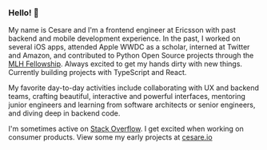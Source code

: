 ### Hello! 👋

My name is Cesare and I'm a frontend engineer at Ericsson with past backend and mobile development experience. In the past, I worked on several iOS apps, attended Apple WWDC as a scholar, interned at Twitter and Amazon, and contributed to Python Open Source projects through the [MLH Fellowship](https://fellowship.mlh.io/). Always excited to get my hands dirty with new things. Currently building projects with TypeScript and React. 

My favorite day-to-day activities include collaborating with UX and backend teams, crafting beautiful, interactive and powerful interfaces, mentoring junior engineers and learning from software architects or senior engineers, and diving deep in backend code.

I'm sometimes active on [Stack Overflow](https://stackoverflow.com/users/1135714/cesare). I get excited when working on consumer products. View some my early projects at [cesare.io](https://cesare.io)

<!--
**csr/csr** is a ✨ _special_ ✨ repository because its `README.md` (this file) appears on your GitHub profile.

Here are some ideas to get you started:

- 🔭 I’m currently working on ...
- 🌱 I’m currently learning ...
- 👯 I’m looking to collaborate on ...
- 🤔 I’m looking for help with ...
- 💬 Ask me about ...
- 📫 How to reach me: ...
- 😄 Pronouns: he/him
- ⚡ Fun fact: ...
-->
